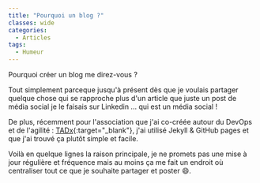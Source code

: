 ```yaml
---
title: "Pourquoi un blog ?"
classes: wide
categories:
  - Articles
tags:
  - Humeur
---
```

Pourquoi créer un blog me direz-vous ?

Tout simplement parceque jusqu'à présent dès que je voulais partager quelque chose qui se rapproche plus d'un article que juste un post de média social je le faisais sur Linkedin ... qui est un média social !

De plus, récemment pour l'association que j'ai co-créée autour du DevOps et de l'agilité : [TADx](https://www.tadx.fr){:target="_blank"}, j'ai utilisé Jekyll & GitHub pages et que j'ai trouvé ça plutôt simple et facile.

Voilà en quelque lignes la raison principale, je ne promets pas une mise à jour régulière et fréquence mais au moins ça me fait un endroit où centraliser tout ce que je souhaite partager et poster :smile:.